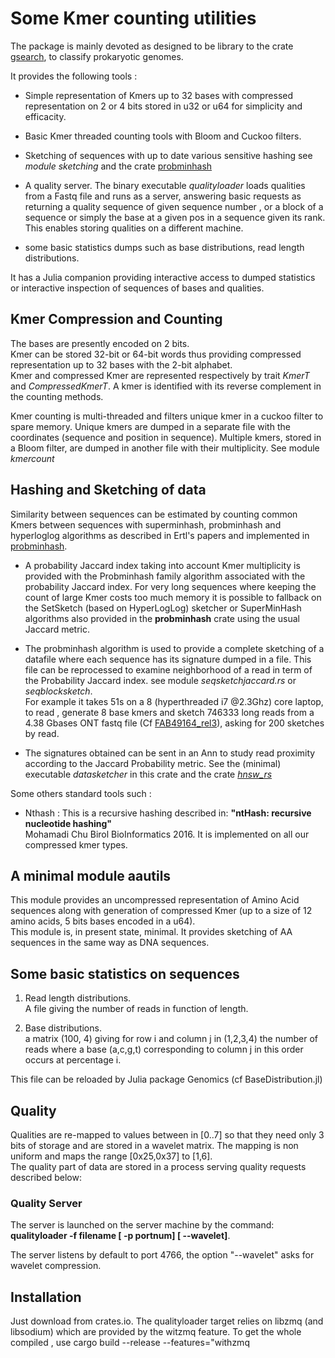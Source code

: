 # Some Kmer counting utilities

The package is mainly devoted as designed to be library to the crate [gsearch](https://crates.io/crates/gsearch), to classify prokaryotic genomes.

It provides the following tools :

* Simple representation of Kmers up to 32 bases with compressed representation on 2 or 4 bits stored in u32 or u64 for simplicity and efficacity.
  
* Basic Kmer threaded counting tools with Bloom and Cuckoo filters.

* Sketching of sequences with up to date various sensitive hashing see *module sketching* and the crate [probminhash](https://crates.io/crates/probminhash)  

* A quality server.
  The binary executable *qualityloader* loads qualities from a Fastq file and runs as a server, answering
  basic requests as returning a quality sequence of given sequence number , or a block of a sequence or simply the base at a given pos  in a sequence given its rank. This enables storing qualities on a different machine.

* some basic statistics dumps  such as base distributions, read length distributions.

It has a Julia companion providing interactive access to dumped statistics or interactive inspection of sequences
of bases and qualities.

## Kmer Compression and Counting

The bases are presently encoded on 2 bits.  
Kmer can be stored 32-bit or 64-bit words thus providing compressed representation up to 32 bases with the 2-bit alphabet.  
Kmer and compressed Kmer are represented respectively by trait *KmerT* and *CompressedKmerT*.
A kmer is identified with its reverse complement in the counting methods.  

Kmer counting is multi-threaded and filters unique kmer in a cuckoo filter to spare memory.
Unique kmers are dumped in a separate file with the coordinates (sequence and position in sequence).
Multiple kmers, stored in a Bloom filter, are dumped in another file with their multiplicity. See module *kmercount*

## Hashing and Sketching of data

Similarity between sequences can be estimated by counting common Kmers between sequences with superminhash, probminhash and hyperloglog algorithms
as described in Ertl's papers and implemented in [probminhash](https://github.com/jean-pierreBoth/probminhash).

* A probability Jaccard index taking into account Kmer multiplicity is provided with the Probminhash family algorithm associated with the probability Jaccard index.
For very long sequences where keeping the count of large Kmer costs too much memory it is possible to fallback on the SetSketch (based on HyperLogLog) sketcher or SuperMinHash algorithms also
provided in the **probminhash** crate using the usual Jaccard metric.

* The probminhash algorithm is used to provide a complete sketching of a datafile where each sequence has its signature
dumped in a file. This file can be reprocessed to examine neighborhood of a read in term of the Probability Jaccard index. see module *seqsketchjaccard.rs* or *seqblocksketch*.  
For example it takes 51s on a 8 (hyperthreaded i7 @2.3Ghz) core laptop, to read , generate 8 base kmers and sketch 746333 long reads from a 4.38 Gbases ONT fastq file (Cf [FAB49164_rel3](https://github.com/nanopore-wgs-consortium/NA12878/blob/master/nanopore-human-genome/rel_3_4.md)), asking for 200 sketches by read.

* The signatures obtained can be sent in an Ann to study read proximity according to the Jaccard Probability metric.
  See the (minimal) executable *datasketcher* in this crate and the crate [*hnsw_rs*](https://crates.io/crates/hnsw_rs)

Some others standard tools such :

* Nthash : This is a recursive hashing described in: **"ntHash: recursive nucleotide hashing"**  
     Mohamadi Chu Birol BioInformatics 2016.
It is implemented on all our compressed kmer types.

## A minimal module aautils

This module provides an uncompressed representation of Amino Acid sequences along with generation of compressed Kmer (up to a size of 12 amino acids, 5 bits bases encoded in a u64).  
This module is, in present state, minimal. It provides sketching of AA sequences in the same way as DNA sequences.

## Some basic statistics on sequences

1. Read length distributions.  
    A file giving the number of reads in function of length.  

2. Base distributions.  
    a matrix (100, 4) giving for row i and column j in (1,2,3,4) the number of reads
    where a base (a,c,g,t) corresponding to column j in this order occurs at percentage i.

This file can be reloaded by Julia package Genomics (cf BaseDistribution.jl)

## Quality

Qualities are re-mapped to values between in [0..7] so that they need only 3 bits of storage and are
stored in a wavelet matrix.
The mapping is non uniform and maps the range  [0x25,0x37] to  [1,6].  
The quality part of data are stored in a process serving quality requests described below:

### Quality Server

The server is launched on the server machine by the command:  
 **qualityloader -f filename [ -p portnum] [ --wavelet]**.

The server listens by default to port 4766, the option "--wavelet" asks for wavelet compression.

## Installation

Just download from crates.io. The qualityloader target relies on libzmq (and libsodium) which are provided by
the witzmq feature. To get the whole compiled , use cargo build --release --features="withzmq
